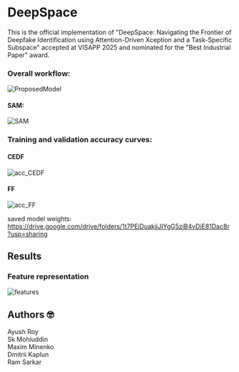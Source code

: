 # DeepSpace

This is the official implementation  of "DeepSpace: Navigating the Frontier of Deepfake Identification using Attention-Driven Xception and a Task-Specific Subspace" accepted at VISAPP 2025 and nominated for the "Best Industrial Paper" award.<br/>

### Overall workflow:
![ProposedModel](https://github.com/user-attachments/assets/0fccf4d2-7eba-487d-be0b-120a900df428)

#### SAM:
![SAM](https://github.com/user-attachments/assets/1a9a112a-6a3f-4998-bfc2-eee534655832)

### Training and validation accuracy curves:
#### CEDF
![acc_CEDF](https://github.com/user-attachments/assets/f25d2376-a9ad-473a-ae9d-8846e5d3fa9c)
#### FF
![acc_FF](https://github.com/user-attachments/assets/68d43c89-fecd-4da5-846e-477a5b74e386)

saved model weights: https://drive.google.com/drive/folders/1t7PEjDuakjjJIYgG5ziB4yDjE81Dac8r?usp=sharing

## Results
### Feature representation
![features](https://github.com/user-attachments/assets/3b281d75-d653-4464-aaf6-db37b5a4d626)


## Authors :nerd_face:
Ayush Roy<br/>
Sk Mohiuddin<br/>
Maxim Minenko<br/>
Dmitrii Kaplun<br/>
Ram Sarkar<br/>
